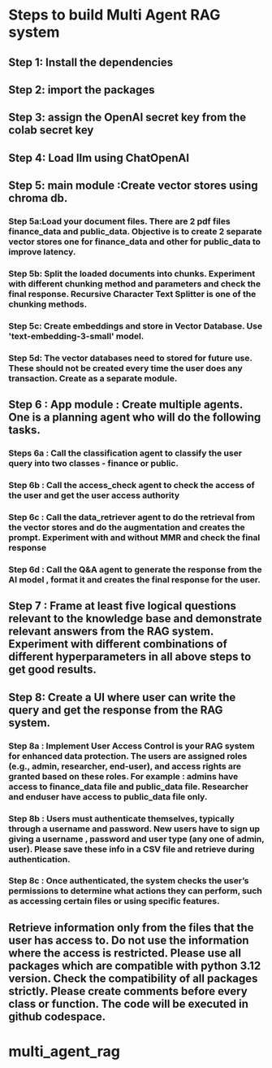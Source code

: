 # Steps to build Multi Agent RAG system
## Step 1: Install the dependencies
## Step 2: import the packages
## Step 3: assign the OpenAI secret key from the colab secret key
## Step 4: Load llm using ChatOpenAI
## Step 5: main module :Create vector stores using chroma db.
### Step 5a:Load your document files. There are 2 pdf files finance_data and public_data. Objective is to create 2 separate vector stores one for finance_data and other for public_data to improve latency.
### Step 5b: Split the loaded documents into chunks. Experiment with different chunking method and parameters and check the final response. Recursive Character Text Splitter is one of the chunking methods. 
### Step 5c: Create embeddings and store in Vector Database. Use 'text-embedding-3-small' model.
### Step 5d: The vector databases need to stored for future use. These should not be created every time the user does any transaction. Create as a separate module.
## Step 6 : App module : Create multiple agents. One is a planning agent who will do the following tasks.
### Steps 6a : Call the classification agent to classify the user query into two classes - finance  or public. 
### Step 6b : Call the access_check agent to check the access of the user and get the user access authority
### Step 6c : Call the data_retriever agent to do the retrieval from the vector stores and do the augmentation and creates the prompt. Experiment with and without MMR and check the final response
### Step 6d : Call the Q&A agent to generate the response from the AI model , format it and creates the final response for the user.  
## Step 7 : Frame at least five logical questions relevant to the knowledge base and demonstrate relevant answers from the RAG system. Experiment with different combinations of different hyperparameters in all above steps to get good results.
## Step 8: Create a UI where user can write the query and get the response from the RAG system. 
### Step 8a : Implement User Access Control is your RAG system for enhanced data protection. The users are assigned roles (e.g., admin, researcher, end-user), and access rights are granted based on these roles. For example : admins have access to finance_data file and public_data file. Researcher and enduser have access to public_data file only.
### Step 8b : Users must authenticate themselves, typically through a username and password. New users have to sign up giving a username , password and user type (any one of admin, user). Please save these info in a CSV file and retrieve during authentication.
### Step 8c : Once authenticated, the system checks the user’s permissions to determine what actions they can perform, such as accessing certain files or using specific features.
## Retrieve information only from the files that the user has access to. Do not use the information where the access is restricted. Please use all packages which are compatible with python 3.12 version. Check the compatibility of all packages strictly. Please create comments before every class or function. The code will be executed in github codespace.


# multi_agent_rag
